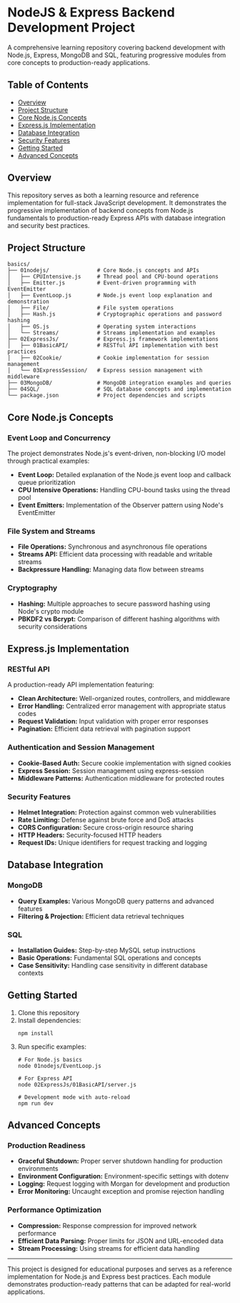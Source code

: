 # NodeJS & Express Backend Development Project

A comprehensive learning repository covering backend development with Node.js, Express, MongoDB and SQL, featuring progressive modules from core concepts to production-ready applications.

## Table of Contents

- [Overview](#overview)
- [Project Structure](#project-structure)
- [Core Node.js Concepts](#core-nodejs-concepts)
- [Express.js Implementation](#expressjs-implementation)
- [Database Integration](#database-integration)
- [Security Features](#security-features)
- [Getting Started](#getting-started)
- [Advanced Concepts](#advanced-concepts)

## Overview

This repository serves as both a learning resource and reference implementation for full-stack JavaScript development. It demonstrates the progressive implementation of backend concepts from Node.js fundamentals to production-ready Express APIs with database integration and security best practices.

## Project Structure

```
basics/
├── 01nodejs/               # Core Node.js concepts and APIs
│   ├── CPUIntensive.js     # Thread pool and CPU-bound operations
│   ├── Emitter.js          # Event-driven programming with EventEmitter
│   ├── EventLoop.js        # Node.js event loop explanation and demonstration
│   ├── File/               # File system operations
│   ├── Hash.js             # Cryptographic operations and password hashing
│   ├── OS.js               # Operating system interactions
│   └── Streams/            # Streams implementation and examples
├── 02ExpressJs/            # Express.js framework implementations
│   ├── 01BasicAPI/         # RESTful API implementation with best practices
│   ├── 02Cookie/           # Cookie implementation for session management
│   └── 03ExpressSession/   # Express session management with middleware
├── 03MongoDB/              # MongoDB integration examples and queries
├── 04SQL/                  # SQL database concepts and implementation
└── package.json            # Project dependencies and scripts
```

## Core Node.js Concepts

### Event Loop and Concurrency

The project demonstrates Node.js's event-driven, non-blocking I/O model through practical examples:

- **Event Loop:** Detailed explanation of the Node.js event loop and callback queue prioritization
- **CPU Intensive Operations:** Handling CPU-bound tasks using the thread pool
- **Event Emitters:** Implementation of the Observer pattern using Node's EventEmitter

### File System and Streams

- **File Operations:** Synchronous and asynchronous file operations
- **Streams API:** Efficient data processing with readable and writable streams
- **Backpressure Handling:** Managing data flow between streams

### Cryptography

- **Hashing:** Multiple approaches to secure password hashing using Node's crypto module
- **PBKDF2 vs Bcrypt:** Comparison of different hashing algorithms with security considerations

## Express.js Implementation

### RESTful API

A production-ready API implementation featuring:

- **Clean Architecture:** Well-organized routes, controllers, and middleware
- **Error Handling:** Centralized error management with appropriate status codes
- **Request Validation:** Input validation with proper error responses
- **Pagination:** Efficient data retrieval with pagination support

### Authentication and Session Management

- **Cookie-Based Auth:** Secure cookie implementation with signed cookies
- **Express Session:** Session management using express-session
- **Middleware Patterns:** Authentication middleware for protected routes

### Security Features

- **Helmet Integration:** Protection against common web vulnerabilities
- **Rate Limiting:** Defense against brute force and DoS attacks
- **CORS Configuration:** Secure cross-origin resource sharing
- **HTTP Headers:** Security-focused HTTP headers
- **Request IDs:** Unique identifiers for request tracking and logging

## Database Integration

### MongoDB

- **Query Examples:** Various MongoDB query patterns and advanced features
- **Filtering & Projection:** Efficient data retrieval techniques

### SQL

- **Installation Guides:** Step-by-step MySQL setup instructions
- **Basic Operations:** Fundamental SQL operations and concepts
- **Case Sensitivity:** Handling case sensitivity in different database contexts

## Getting Started

1. Clone this repository
2. Install dependencies:
   ```
   npm install
   ```
3. Run specific examples:
   ```
   # For Node.js basics
   node 01nodejs/EventLoop.js
   
   # For Express API
   node 02ExpressJs/01BasicAPI/server.js
   
   # Development mode with auto-reload
   npm run dev
   ```

## Advanced Concepts

### Production Readiness

- **Graceful Shutdown:** Proper server shutdown handling for production environments
- **Environment Configuration:** Environment-specific settings with dotenv
- **Logging:** Request logging with Morgan for development and production
- **Error Monitoring:** Uncaught exception and promise rejection handling

### Performance Optimization

- **Compression:** Response compression for improved network performance
- **Efficient Data Parsing:** Proper limits for JSON and URL-encoded data
- **Stream Processing:** Using streams for efficient data handling

---

This project is designed for educational purposes and serves as a reference implementation for Node.js and Express best practices. Each module demonstrates production-ready patterns that can be adapted for real-world applications.